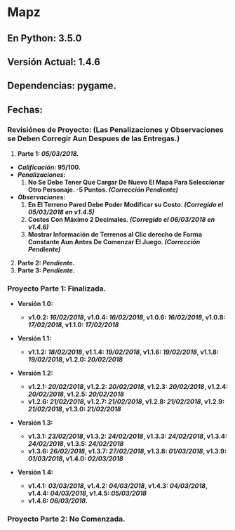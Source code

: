 # Mapz

## En Python: 3.5.0
## Versión Actual: 1.4.6
## Dependencias: pygame.

## Fechas:

### Revisiónes de Proyecto: (Las Penalizaciones y Observaciones se Deben Corregir Aun Despues de las Entregas.)
 
 1. __Parte 1: _05/03/2018.___
   * ___Calificación:_ 95/100.__
   * ___Penalizaciones:___
     1. __No Se Debe Tener Que Cargar De Nuevo El Mapa Para Seleccionar Otro Personaje. -5 Puntos. _(Corrección Pendiente)___
   * ___Observaciones:___
     1. __En El Terreno Pared Debe Poder Modificar su Costo. _(Corregido el 05/03/2018 en v1.4.5)___
     2. __Costos Con Máximo 2 Decimales. _(Corregido el 06/03/2018 en v1.4.6)___
     3. __Mostrar Información de Terrenos al Clic derecho de Forma Constante Aun Antes De Comenzar El Juego. _(Corrección Pendiente)___
 2. __Parte 2: _Pendiente.___
 3. __Parte 3: _Pendiente.___

### Proyecto Parte 1: Finalizada.
 * __Versión 1.0:__
   * __v1.0.2: _16/02/2018_, v1.0.4: _16/02/2018_, v1.0.6: _16/02/2018_, v1.0.8: _17/02/2018_, v1.1.0: _17/02/2018___

 * __Versión 1.1:__
   * __v1.1.2: _18/02/2018_, v1.1.4: _19/02/2018_, v1.1.6: _19/02/2018_, v1.1.8: _19/02/2018_, v1.2.0: _20/02/2018___
   
 * __Versión 1.2:__
   * __v1.2.1: _20/02/2018_, v1.2.2: _20/02/2018_, v1.2.3: _20/02/2018_, v1.2.4: _20/02/2018_, v1.2.5: _20/02/2018___
   * __v1.2.6: _21/02/2018_, v1.2.7: _21/02/2018_, v1.2.8: _21/02/2018_, v1.2.9: _21/02/2018_, v1.3.0: _21/02/2018___
   
 * __Versión 1.3:__
   * __v1.3.1: _23/02/2018_, v1.3.2: _24/02/2018_, v1.3.3: _24/02/2018_, v1.3.4: _24/02/2018_, v1.3.5: _24/02/2018___
   * __v1.3.6: _26/02/2018_, v1.3.7: _27/02/2018_, v1.3.8: _01/03/2018_, v1.3.9: _01/03/2018_, v1.4.0: _02/03/2018___
   
 * __Versión 1.4:__
   * __v1.4.1: _03/03/2018_, v1.4.2: _04/03/2018_, v1.4.3: _04/03/2018_, v1.4.4: _04/03/2018_, v1.4.5: _05/03/2018___
   * __v1.4.6: _06/03/2018_.__

### Proyecto Parte 2: No Comenzada.
